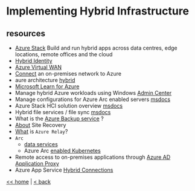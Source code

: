 # Implementing Hybrid Infrastructure

## resources

- [Azure Stack](https://azure.microsoft.com/en-gb/overview/azure-stack/) Build and run hybrid apps across data centres, edge locations, remote offices and the cloud
- [Hybrid Identity](https://docs.microsoft.com/en-gb/azure/architecture/solution-ideas/articles/hybrid-identity)
- [Azure Virtual WAN](https://docs.microsoft.com/en-gb/azure/virtual-wan/virtual-wan-about)
- [Connect](https://docs.microsoft.com/en-gb/azure/architecture/reference-architectures/hybrid-networking/) an on-premises network to Azure
- aure architecture [hybrid](https://docs.microsoft.com/en-gb/azure/architecture/browse/?azure_categories=hybrid)
- [Microsoft Learn for Azure](https://docs.microsoft.com/en-gb/learn/azure/)
- Manage hybrid Azure workloads using Windows [Admin Center](https://docs.microsoft.com/en-gb/azure/architecture/hybrid/hybrid-server-os-mgmt)
- Manage configurations for Azure Arc enabled servers [msdocs](https://docs.microsoft.com/en-gb/azure/architecture/hybrid/azure-arc-hybrid-config)
- Azure Stack HCI solution overview [msdocs](https://docs.microsoft.com/en-gb/azure-stack/hci/overview)
- Hybrid file services / file sync [msdocs](https://docs.microsoft.com/en-gb/azure/architecture/hybrid/hybrid-file-services)
- What is the [Azure Backup service](https://docs.microsoft.com/en-gb/azure/backup/backup-overview) ?
- [About](https://docs.microsoft.com/en-gb/azure/site-recovery/site-recovery-overview) Site Recovery
- [What](https://docs.microsoft.com/en-gb/azure/azure-relay/relay-what-is-it) is `Azure Relay`?
- `Arc`
  - [data services](https://docs.microsoft.com/en-gb/azure/azure-arc/data/overview)
  - Azure Arc [enabled Kubernetes](https://docs.microsoft.com/en-gb/azure/azure-arc/kubernetes/overview)
- Remote access to on-premises applications through [Azure AD Application Proxy](https://docs.microsoft.com/en-gb/azure/active-directory/app-proxy/application-proxy)
- Azure App Service [Hybrid Connections](https://docs.microsoft.com/en-gb/azure/app-service/app-service-hybrid-connections)

[<< home](../az.md) | [< back](../lectures.md)